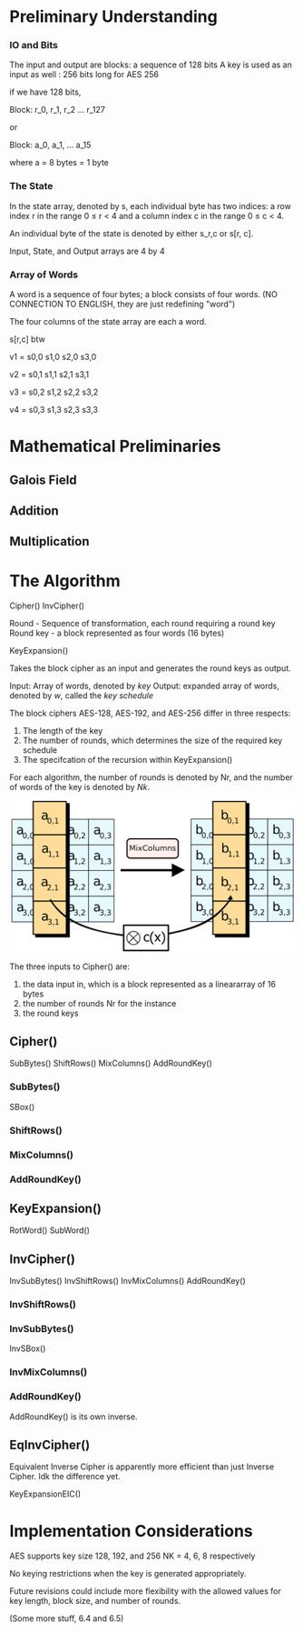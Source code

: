 # Preliminary Understanding

### IO and Bits

The input and output are blocks: a sequence of 128 bits
A key is used as an input as well : 256 bits long for AES 256

if we have 128 bits,

Block: r_0, r_1, r_2 ... r_127

or 

Block: a_0, a_1, ... a_15

where a = 8 bytes = 1 byte

### The State

In the state array, denoted by s, each individual byte has two indices: a row index r in the range 0 ≤ r < 4 and a column index c in the range 0 ≤ c < 4.

An individual byte of the state is denoted by either s_r,c or s[r, c].

Input, State, and Output arrays are 4 by 4

### Array of Words

A word is a sequence of four bytes; a block consists of four words. (NO CONNECTION TO ENGLISH, they are just redefining "word")

The four columns of the state array are each a word.

s[r,c] btw

v1 = 
s0,0
s1,0
s2,0
s3,0

v2 = 
s0,1
s1,1
s2,1
s3,1

v3 = 
s0,2
s1,2
s2,2
s3,2

v4 = 
s0,3
s1,3
s2,3
s3,3

# Mathematical Preliminaries

## Galois Field

## Addition 

## Multiplication

# The Algorithm

Cipher()
InvCipher()

Round - Sequence of transformation, each round requiring a round key
Round key - a block represented as four words (16 bytes)

KeyExpansion()

Takes the block cipher as an input and generates the round keys as output.

Input: Array of words, denoted by _key_
Output: expanded array of words, denoted by _w_, called the _key schedule_

The block ciphers AES-128, AES-192, and AES-256 differ in three respects: 

1) The length of the key
2) The number of rounds, which determines the size of the required key schedule
3) The specifcation of the recursion within KeyExpansion()

For each algorithm, the number of rounds is denoted by Nr, and the number of words of the key is denoted by _Nk_.

![Alt text](/images/image.png)

The three inputs to Cipher() are: 

1) the data input in, which is a block represented as a lineararray of 16 bytes
2) the number of rounds Nr for the instance
3) the round keys

## Cipher()

SubBytes()
ShiftRows()
MixColumns()
AddRoundKey()

### SubBytes()

SBox()

### ShiftRows()

### MixColumns()

### AddRoundKey()

## KeyExpansion()

RotWord()
SubWord()

## InvCipher()

InvSubBytes()
InvShiftRows()
InvMixColumns()
AddRoundKey()

### InvShiftRows()

### InvSubBytes()

InvSBox()

### InvMixColumns()

### AddRoundKey()

AddRoundKey() is its own inverse.

## EqInvCipher()

Equivalent Inverse Cipher is apparently more efficient than just Inverse Cipher.
Idk the difference yet.

KeyExpansionEIC()

# Implementation Considerations

AES supports key size 128, 192, and 256
NK = 4, 6, 8 respectively

No keying restrictions when the key is generated appropriately.

Future revisions could include more flexibility with the allowed values for key length, block size, and number of rounds.

(Some more stuff, 6.4 and 6.5)